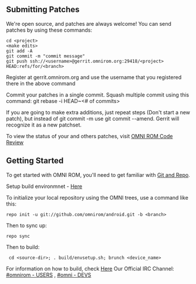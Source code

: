 Submitting Patches
------------------
We're open source, and patches are always welcome!
You can send patches by using these commands:

    cd <project>
    <make edits>
    git add -A
    git commit -m "commit message"
    git push ssh://<username>@gerrit.omnirom.org:29418/<project> HEAD:refs/for/<branch>

Register at gerrit.omnirom.org and use the username that you registered there in the above command

Commit your patches in a single commit. Squash multiple commit using this command: git rebase -i HEAD~<# of commits>

If you are going to make extra additions, just repeat steps (Don't start a new patch), but instead of git commit -m
use git commit --amend. Gerrit will recognize it as a new patchset.

To view the status of your and others patches, visit [OMNI ROM Code Review](https://gerrit.omnirom.org)


Getting Started
---------------

To get started with OMNI ROM, you'll need to get
familiar with [Git and Repo](http://source.android.com/download/using-repo).

Setup build environmnet - [Here](http://docs.omnirom.org/Setting_Up_A_Compile_Environment)

To initialize your local repository using the OMNI trees, use a command like this:

    repo init -u git://github.com/omnirom/android.git -b <branch>

Then to sync up:

    repo sync

Then to build:

     cd <source-dir>; . build/envsetup.sh; brunch <device_name>

For information on how to build, check [Here](http://forum.xda-developers.com/showthread.php?t=2060017)
Our Official IRC Channel: [#omnirom - USERS](http://webchat.freenode.net/?channels=omnirom)  ,  [#omni - DEVS](http://webchat.freenode.net/?channels=omni)